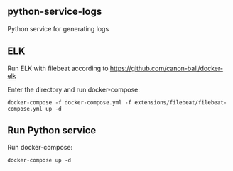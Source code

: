## python-service-logs
Python service for generating logs

## ELK

Run ELK with filebeat according to https://github.com/canon-ball/docker-elk

Enter the directory and run docker-compose:

```console
docker-compose -f docker-compose.yml -f extensions/filebeat/filebeat-compose.yml up -d
```

## Run Python service

Run docker-compose:

```console
docker-compose up -d
```
